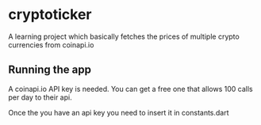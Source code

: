 # cryptoticker

A learning project which basically fetches the prices of multiple crypto 
currencies from coinapi.io

## Running the app

A coinapi.io API key is needed. 
You can get a free one that allows 100 calls per day to their api.

Once the you have an api key you need to insert it in constants.dart
